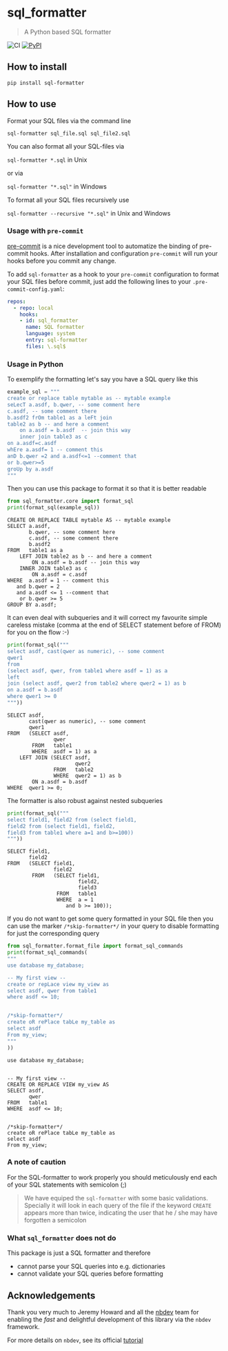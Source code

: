 # sql_formatter
> A Python based SQL formatter


![CI](https://github.com/PabloRMira/sql_formatter/workflows/CI/badge.svg) [![PyPI](https://img.shields.io/pypi/v/sql-formatter?color=blue&label=pypi%20version)](https://pypi.org/project/sql-formatter/#description)

## How to install

`pip install sql-formatter`

## How to use

Format your SQL files via the command line

`sql-formatter sql_file.sql sql_file2.sql`

You can also format all your SQL-files via

`sql-formatter *.sql` in Unix

or via

`sql-formatter "*.sql"` in Windows

To format all your SQL files recursively use

`sql-formatter --recursive "*.sql"` in Unix and Windows

### Usage with `pre-commit`

[pre-commit](https://pre-commit.com) is a nice development tool to automatize the binding of pre-commit hooks. After installation and configuration `pre-commit` will run your hooks before you commit any change. 

To add `sql-formatter` as a hook to your `pre-commit` configuration to format your SQL files before commit, just add the following lines to your `.pre-commit-config.yaml`:

```yaml
repos:
  - repo: local
    hooks:
    - id: sql_formatter
      name: SQL formatter
      language: system
      entry: sql-formatter
      files: \.sql$

```

### Usage in Python

To exemplify the formatting let's say you have a SQL query like this

```python
example_sql = """
create or replace table mytable as -- mytable example
seLecT a.asdf, b.qwer, -- some comment here
c.asdf, -- some comment there
b.asdf2 frOm table1 as a leFt join 
table2 as b -- and here a comment
    on a.asdf = b.asdf  -- join this way
    inner join table3 as c
on a.asdf=c.asdf
whEre a.asdf= 1 -- comment this
anD b.qwer =2 and a.asdf<=1 --comment that
or b.qwer>=5
groUp by a.asdf
"""
```

Then you can use this package to format it so that it is better readable

```python
from sql_formatter.core import format_sql
print(format_sql(example_sql))
```

    CREATE OR REPLACE TABLE mytable AS -- mytable example
    SELECT a.asdf,
           b.qwer, -- some comment here
           c.asdf, -- some comment there
           b.asdf2
    FROM   table1 as a
        LEFT JOIN table2 as b -- and here a comment
            ON a.asdf = b.asdf -- join this way
        INNER JOIN table3 as c
            ON a.asdf = c.asdf
    WHERE  a.asdf = 1 -- comment this
       and b.qwer = 2
       and a.asdf <= 1 --comment that
        or b.qwer >= 5
    GROUP BY a.asdf;


It can even deal with subqueries and it will correct my favourite simple careless mistake (comma at the end of SELECT statement before of FROM) for you on the flow :-)

```python
print(format_sql("""
select asdf, cast(qwer as numeric), -- some comment
qwer1
from 
(select asdf, qwer, from table1 where asdf = 1) as a
left 
join (select asdf, qwer2 from table2 where qwer2 = 1) as b
on a.asdf = b.asdf
where qwer1 >= 0
"""))
```

    SELECT asdf,
           cast(qwer as numeric), -- some comment
           qwer1
    FROM   (SELECT asdf,
                   qwer
            FROM   table1
            WHERE  asdf = 1) as a
        LEFT JOIN (SELECT asdf,
                          qwer2
                   FROM   table2
                   WHERE  qwer2 = 1) as b
            ON a.asdf = b.asdf
    WHERE  qwer1 >= 0;


The formatter is also robust against nested subqueries

```python
print(format_sql("""
select field1, field2 from (select field1, 
field2 from (select field1, field2, 
field3 from table1 where a=1 and b>=100))
"""))
```

    SELECT field1,
           field2
    FROM   (SELECT field1,
                   field2
            FROM   (SELECT field1,
                           field2,
                           field3
                    FROM   table1
                    WHERE  a = 1
                       and b >= 100));


If you do not want to get some query formatted in your SQL file then you can use the marker `/*skip-formatter*/` in your query to disable formatting for just the corresponding query

```python
from sql_formatter.format_file import format_sql_commands
print(format_sql_commands(
"""
use database my_database;

-- My first view --
create or repLace view my_view as
select asdf, qwer from table1
where asdf <= 10;


/*skip-formatter*/
create oR rePlace tabLe my_table as
select asdf
From my_view;
"""
))
```

    use database my_database;
    
    
    -- My first view --
    CREATE OR REPLACE VIEW my_view AS
    SELECT asdf,
           qwer
    FROM   table1
    WHERE  asdf <= 10;
    
    
    /*skip-formatter*/
    create oR rePlace tabLe my_table as
    select asdf
    From my_view;
    


### A note of caution

For the SQL-formatter to work properly you should meticulously end each of your SQL statements with semicolon (;)

> We have equiped the `sql-formatter` with some basic validations. Specially it will look in each query of the file if the keyword `CREATE` appears more than twice, indicating the user that he / she may have forgotten a semicolon

### What `sql_formatter` does not do

This package is just a SQL formatter and therefore

* cannot parse your SQL queries into e.g. dictionaries
* cannot validate your SQL queries before formatting

## Acknowledgements

Thank you very much to Jeremy Howard and all the [nbdev](https://github.com/fastai/nbdev) team for enabling the *fast* and delightful development of this library via the `nbdev` framework.

For more details on `nbdev`, see its official [tutorial](https://nbdev.fast.ai/tutorial.html)
